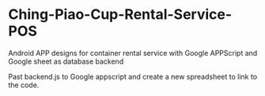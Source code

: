 # Ching-Piao-Cup-Rental-Service-POS
Android APP designs for container rental service with Google APPScript and Google sheet as database backend

Past backend.js to Google appscript and create a new spreadsheet to link to the code.

